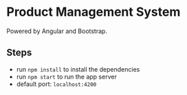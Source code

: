 # Product Management System

Powered by Angular and Bootstrap.

## Steps
- run `npm install` to install the dependencies
- run `npm start` to run the app server
- default port: `localhost:4200`
